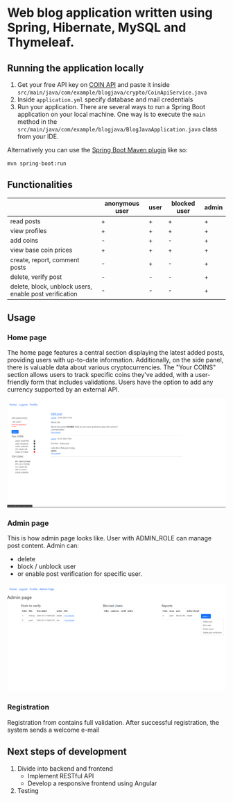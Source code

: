 # Web blog application written using Spring, Hibernate, MySQL and Thymeleaf.


## Running the application locally


1. Get your free API key on [COIN API]("https://rest.coinapi.io/v1/exchangerate/") and paste it inside
    `src/main/java/com/example/blogjava/crypto/CoinApiService.java`
2. Inside `application.yml` specify database and mail credentials
3. Run your application. There are several ways to run a Spring Boot application on your local machine. One way is to execute the `main` method in the `src/main/java/com/example/blogjava/BlogJavaApplication.java` class from your IDE.

Alternatively you can use the [Spring Boot Maven plugin](https://docs.spring.io/spring-boot/docs/current/reference/html/build-tool-plugins-maven-plugin.html) like so:
```shell
mvn spring-boot:run
```

## Functionalities

|                                                        | anonymous user | user | blocked user | admin |
|--------------------------------------------------------|----------------|------|--------------|-------|
| read posts                                             | +              | +    | +            | +     |
| view profiles                                          | +              | +    | +            | +     |
| add coins                                              | -              | +    | -            | +     |
| view base coin prices                                  | +              | +    | +            | +     |
| create, report, comment posts                          | -              | +    | -            | +     |
| delete, verify post                                    | -              | -    | -            | +     |
| delete, block, unblock users, enable post verification | -              | -    | -            | +     |


## Usage

### Home page
The home page features a central section displaying the latest added posts, providing users with up-to-date information. 
Additionally, on the side panel, there is valuable data about various cryptocurrencies. The "Your COINS" section allows users to track specific coins they've added, with a user-friendly form that includes validations. 
Users have the option to add any currency supported by an external API. 

!["home page"](./images/homePage.png)

### Admin page

This is how admin page looks like. User with ADMIN_ROLE can manage post content.
Admin can:
- delete
- block / unblock user
- or enable post verification for specific user.

!["admin page"](./images/adminPage.png)

### Registration

Registration from contains full validation. After successful registration, the system sends a welcome e-mail


## Next steps of development
1. Divide into backend and frontend
   - Implement RESTful API
   - Develop a responsive frontend using Angular
2. Testing
